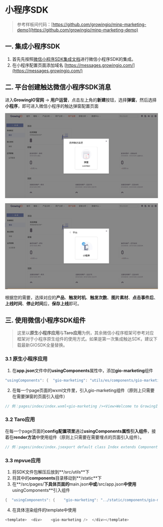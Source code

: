 # 小程序SDK

> 参考样板间代码：[https://github.com/growingio/minp-marketing-demo](https://github.com/growingio/minp-marketing-demo)

## 一. 集成小程序SDK

1. 首先先按照[微信小程序SDK集成文档](https://docs.growingio.com/docs/sdk-integration/xiao-cheng-xu-xiao-you-xi-yi-ji-nei-qian-ye-sdk/wei-xin-xiao-cheng-xu-sdk/wei-xin-xiao-cheng-xu-sdk-sdk-ban-ben1.9.1/)进行微信小程序SDK的集成。
2. 在小程序配置页面添加域名 [https://messages.growingio.com/](https://messages.growingio.com/)

## 二. 平台创建触达微信小程序SDK消息

进入**GrowingIO官网** -&gt; **用户运营**，点击左上角的**新建**按钮，选择**弹窗**，然后选择**小程序**，即可进入微信小程序的触达弹窗配置页面

![](../../.gitbook/assets/image%20%2827%29.png)

![](../../.gitbook/assets/image%20%2847%29.png)

根据您的需要，选择对应的**产品**、**触发时机**、**触发次数**、**图片素材**、**点击事件后**、**上线时间**、**停止时间**后，**保存上线**即可。

## 三. 使用微信小程序SDK组件

> 这里以**原生小程序应用**与**Taro应用**为例，其余微信小程序框架可参考对应框架对于小程序原生组件的使用方式。如果是第一次集成触达SDK，建议下载最新GIOSDK全量替换。

### 3.1 原生小程序应用

1. 在**app.json**文件中的**usingComponents**属性中，添加**gio-marketing**组件

```java
"usingComponents": {  "gio-marketing": "utils/es/components/gio-marketing/gio-marketing"},
```

2. 在每一个page页面的wxml文件里，引入gio-marketing组件（原则上只需要在需要弹窗的页面引入组件）

```java
// 例：pages/index/index.wxml<gio-marketing /><View>Welcome to GrowingIO</View>
```

### 3.2 Taro应用

在每一个page页面的**config配置项里**通过**usingComponents属性引入组件**，接着在**render方法**中使用组件（原则上只需要在需要埋点的页面引入组件）。

```java
// 例：pages/index/index.jsexport default class Index extends Component {  config = {    navigationBarTitleText: 'GrowingIO',    usingComponents: {      'gio-marketing': 'utils/es/components/gio-marketing/gio-marketing'    }  }    ...    render() {    return (      <View>        <gio-marketing />        <View>Welcome to GrowingIO</View>      </View>    )  }}
```

### 3.3 mpvue应用

1. 将SDK文件包解压后放到**/src/utils**下
2. 将其中的**components**目录移动到**/static**下
3. 在**/src/pages/**下具体页面的**main.json**中或**/src/app.json**中使用**usingComponents**引入组件

```java
{  "usingComponents": {    "gio-marketing": "../static/components/gio-marketing/gio-marketing"  }}
```

4. 在具体渲染组件的template中使用

```java
<template>  <div>    <gio-marketing />  </div></template>
```

